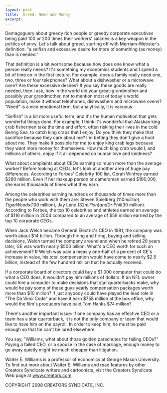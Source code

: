 ```yaml
---
layout: post
title:  Greed, Need and Money
excerpt:
---
```


Demagoguery about greedy rich people or greedy corporate executives being paid 100 or 200 times their workers' salaries is a key weapon in the politics of envy. Let's talk about greed, starting off with Merriam-Webster's definition: "a selfish and excessive desire for more of something (as money) than is needed."

That definition is a bit worrisome because how does one know what a person really needs? It's something my economics students and I spend a bit of time on in the first lecture. For example, does a family really need one, two, three or four telephones? What about a dishwasher or a microwave oven? Are these excessive desires? If you say these goods are really needed, then I ask, how in the world did your great-grandmother and possibly your grandmother, not to mention most of today's world population, make it without telephones, dishwashers and microwave ovens? "Need" is a nice emotional term, but analytically, it is vacuous.

"Selfish" is a bit more useful term, and it's the human motivation that gets wonderful things done. For example, I think it's wonderful that Alaskan king crab fishermen take the time and effort, often risking their lives in the cold Bering Sea, to catch king crabs that I enjoy. Do you think they make that sacrifice because they care about me? I'm betting they don't give a hoot about me. They make it possible for me to enjoy king crab legs because they want more money for themselves. How much king crab would I, and millions of others, enjoy if it all depended on human love and kindness?

What about complaints about CEOs earning so much more than the average worker? Before looking at CEOs, let's look at another area of huge pay differences. According to Forbes' Celebrity 100 list, Oprah Winfrey earned $260 million. Even if her makeup person or cameraman earned $100,000, she earns thousands of times what they earn.

 Among the celebrities earning hundreds or thousands of times more than the people who work with them are: Steven Spielberg ($110 million), Tiger Woods ($100 million), Jay Leno ($32 million) and Dr. Phil ($30 million). According to Forbes, the top 10 celebrities and athletes earned an average of $116 million in 2004 compared to an average of $59 million earned by the top 10 corporate CEOs.

When Jack Welch became General Electric's CEO in 1981, the company was worth about $14 billion. Through hiring and firing, buying and selling decisions, Welch turned the company around and when he retired 20 years later, GE was worth nearly $500 billion. What's a CEO worth for such an achievement? If Welch was paid a measly one-half of a percent of GE's increase in value, his total compensation would have come to nearly $2.5 billion, instead of the few hundred million that he actually received.

If a corporate board of directors could buy a $1,000 computer that could do what a CEO does, it wouldn't pay him millions of dollars. If an NFL owner could hire a computer to make decisions that star quarterbacks make, why would he pay some of these guys yearly compensation packages worth more than $10 million? If just anybody could have played the lead role in "The Da Vinci Code" and have it earn $758 million at the box office, why would the film's producers have paid Tom Hanks $74 million?

There's another important issue: If one company has an effective CEO or a team has a star quarterback, it is not the only company or team that would like to have him on the payroll. In order to keep him, he must be paid enough so that he can't be lured elsewhere.

You say, "Williams, what about those golden parachutes for failing CEOs?" Paying a failed CEO, or a spouse in the case of marriage, enough money to go away quietly might be much cheaper than litigation.

Walter E. Williams is a professor of economics at George Mason University. To find out more about Walter E. Williams and read features by other Creators Syndicate writers and cartoonists, visit the Creators Syndicate Web page at www.creators.com.

COPYRIGHT 2008 CREATORS SYNDICATE, INC.
